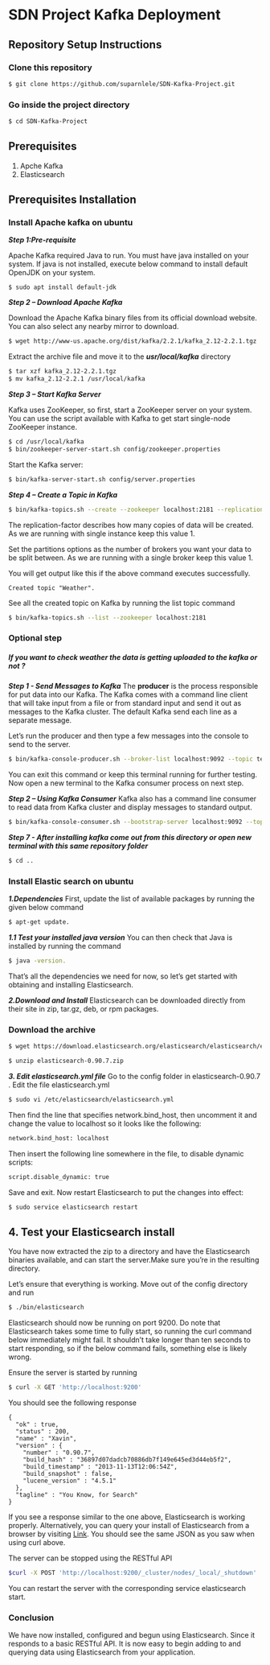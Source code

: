 # SDN Project Kafka Deployment

## Repository Setup Instructions

### Clone this repository
```bash
$ git clone https://github.com/suparnlele/SDN-Kafka-Project.git
```
### Go inside the project directory
```bash
$ cd SDN-Kafka-Project
```

## Prerequisites
1. Apche Kafka
2. Elasticsearch

## Prerequisites Installation

### Install Apache kafka on ubuntu

***Step 1:Pre-requisite***

Apache Kafka required Java to run. You must have java installed on your system. If java is not installed, execute below command to install default OpenJDK on your system.

```sudo apt update
$ sudo apt install default-jdk
```

***Step 2 – Download Apache Kafka***

Download the Apache Kafka binary files from its official download website. You can also select any nearby mirror to download.
```bash
$ wget http://www-us.apache.org/dist/kafka/2.2.1/kafka_2.12-2.2.1.tgz
```
Extract the archive file and move it to the ***usr/local/kafka*** directory
```bash
$ tar xzf kafka_2.12-2.2.1.tgz
$ mv kafka_2.12-2.2.1 /usr/local/kafka
```

***Step 3 – Start Kafka Server***

Kafka uses ZooKeeper, so first, start a ZooKeeper server on your system. You can use the script available with Kafka to get start single-node ZooKeeper instance.

```bash 
$ cd /usr/local/kafka
$ bin/zookeeper-server-start.sh config/zookeeper.properties
```

Start the Kafka server:
```bash
$ bin/kafka-server-start.sh config/server.properties
```

***Step 4 – Create a Topic in Kafka***
```bash
$ bin/kafka-topics.sh --create --zookeeper localhost:2181 --replication-factor 1 --partitions 1 --topic weather
```
The replication-factor describes how many copies of data will be created. As we are running with single instance keep this value 1.

Set the partitions options as the number of brokers you want your data to be split between. As we are running with a single broker keep this value 1.

You will get output like this if the above command executes successfully.
```
Created topic "Weather".
```

See all the created topic on Kafka by running the list topic command
```bash
$ bin/kafka-topics.sh --list --zookeeper localhost:2181
```
### Optional step

##### If you want to check weather the data is getting uploaded to the kafka or not ?
***Step 1 - Send Messages to Kafka*** 
The **producer** is the process responsible for put data into our Kafka. The Kafka comes with a command line client that will take input from a file or from standard input and send it out as messages to the Kafka cluster. The default Kafka send each line as a separate message.

Let’s run the producer and then type a few messages into the console to send to the server. 
```bash
$ bin/kafka-console-producer.sh --broker-list localhost:9092 --topic testTopic
```
You can exit this command or keep this terminal running for further testing. Now open a new terminal to the Kafka consumer process on next step.

***Step 2 – Using Kafka Consumer***
Kafka also has a command line consumer to read data from Kafka cluster and display messages to standard output.
```bash
$ bin/kafka-console-consumer.sh --bootstrap-server localhost:9092 --topic testTopic --from-beginning
```

***Step 7 - After installing kafka come out from this directory or open new terminal with this same repository folder***

```bash
$ cd ..
```


### Install Elastic search on ubuntu

***1.Dependencies***
First, update the list of available packages by running  the given below command 
```bash
$ apt-get update.
```

***1.1 Test your installed java version***
You can then check that Java is installed by running the command 
```bash
$ java -version.
```

That’s all the dependencies we need for now, so let’s get started with obtaining and installing Elasticsearch.

***2.Download and Install***
Elasticsearch can be downloaded directly from their site in zip, tar.gz, deb, or rpm packages. 


### Download the archive
```bash
$ wget https://download.elasticsearch.org/elasticsearch/elasticsearch/elasticsearch-0.90.7.zip
```
```bash
$ unzip elasticsearch-0.90.7.zip
```
***3. Edit elasticsearch.yml file***
Go to the config folder in elasticsearch-0.90.7 . Edit the file elasticsearch.yml

```bash
$ sudo vi /etc/elasticsearch/elasticsearch.yml
```

Then find the line that specifies network.bind_host, then uncomment it and change the value to localhost so it looks like the following:

```bash
network.bind_host: localhost
```
Then insert the following line somewhere in the file, to disable dynamic scripts:
```bash
script.disable_dynamic: true
```
Save and exit. Now restart Elasticsearch to put the changes into effect:
```bash
$ sudo service elasticsearch restart
```

## 4. Test your Elasticsearch install
You have now extracted the zip to a directory and have the Elasticsearch binaries available, and can start the server.Make sure you’re in the resulting directory. 

Let’s ensure that everything is working. Move out of the config directory and run
```bash
$ ./bin/elasticsearch
 ```
Elasticsearch should now be running on port 9200. Do note that Elasticsearch takes some time to fully start, so running the curl command below immediately might fail. It shouldn’t take longer than ten seconds to start responding, so if the below command fails, something else is likely wrong.

Ensure the server is started by running
```bash
$ curl -X GET 'http://localhost:9200'
```
You should see the following response
```
{
  "ok" : true,
  "status" : 200,
  "name" : "Xavin",
  "version" : {
    "number" : "0.90.7",
    "build_hash" : "36897d07dadcb70886db7f149e645ed3d44eb5f2",
    "build_timestamp" : "2013-11-13T12:06:54Z",
    "build_snapshot" : false,
    "lucene_version" : "4.5.1"
  },
  "tagline" : "You Know, for Search"
}
```
If you see a response similar to the one above, Elasticsearch is working properly. Alternatively, you can query your install of Elasticsearch from a browser by visiting [Link](http://localhost:9200/). You should see the same JSON as you saw when using curl above.

The server can be stopped using the RESTful API
```bash
$curl -X POST 'http://localhost:9200/_cluster/nodes/_local/_shutdown'
```
You can restart the server with the corresponding service elasticsearch start.


### Conclusion
We have now installed, configured and begun using Elasticsearch. Since it responds to a basic RESTful API. It is now easy to begin adding to and querying data using Elasticsearch from your application.

